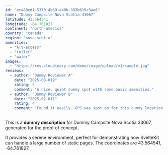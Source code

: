 ```yaml
---
id: "eca88ed1-5370-4b69-a40b-392b619c3aa6"
name: "Dummy Campsite Nova Scotia 33067"
latitude: 43.564541
longitude: -64.761827
continent: "north-america"
country: "canada"
region: "nova-scotia"
amenities:
  - "ATV-access"
  - "toilet"
  - "water"
images:
  - "https://res.cloudinary.com/demo/image/upload/v1/sample.jpg"
reviews:
  - author: "Dummy Reviewer A"
    date: "2025-08-019"
    rating: 5
    comment: "A nice, quiet dummy spot with some basic amenities."
  - author: "Dummy Reviewer B"
    date: "2025-02-011"
    rating: 4
    comment: "Found it easily. GPS was spot on for this dummy location."
---
```


This is a **dummy description** for Dummy Campsite Nova Scotia 33067, generated for the proof of concept.

It provides a serene environment, perfect for demonstrating how SvelteKit can handle a large number of static pages. The coordinates are 43.564541, -64.761827.
